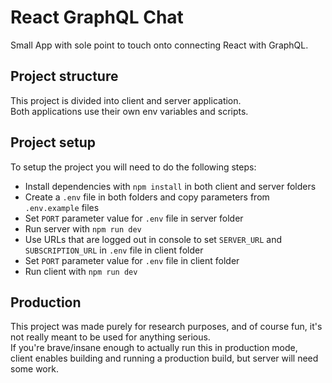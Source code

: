 # React GraphQL Chat
Small App with sole point to touch onto connecting React with GraphQL.

## Project structure
This project is divided into client and server application.  
Both applications use their own env variables and scripts.

## Project setup
To setup the project you will need to do the following steps:
 - Install dependencies with `npm install` in both client and server folders
 - Create a `.env` file in both folders and copy parameters from `.env.example` files
 - Set `PORT` parameter value for `.env` file in server folder
 - Run server with `npm run dev`
 - Use URLs that are logged out in console to set `SERVER_URL` and `SUBSCRIPTION_URL` in `.env` file in client folder
 - Set `PORT` parameter value for `.env` file in client folder
 - Run client with `npm run dev`

## Production
This project was made purely for research purposes, and of course fun, it's not really meant to be used for anything serious.  
If you're brave/insane enough to actually run this in production mode,  
client enables building and running a production build, but server will need some work.

